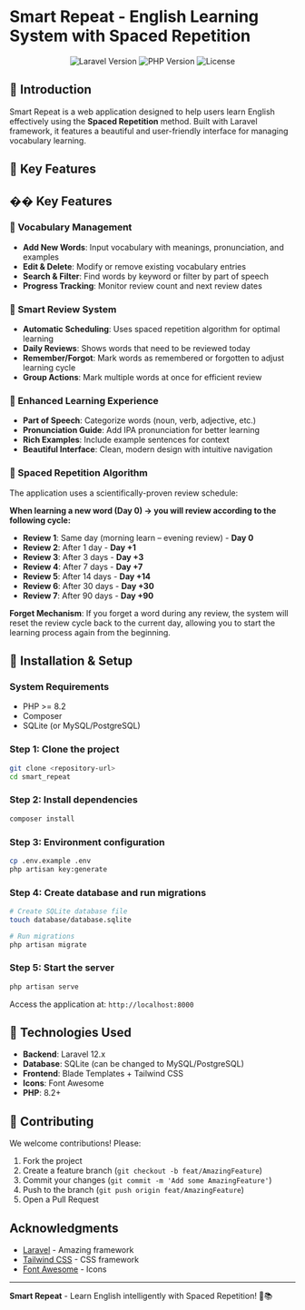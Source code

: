 # Smart Repeat - English Learning System with Spaced Repetition

<p align="center">
  <img src="https://img.shields.io/badge/Laravel-12.x-red.svg" alt="Laravel Version">
  <img src="https://img.shields.io/badge/PHP-8.2+-blue.svg" alt="PHP Version">
  <img src="https://img.shields.io/badge/License-MIT-green.svg" alt="License">
</p>

## 📖 Introduction

Smart Repeat is a web application designed to help users learn English effectively using the **Spaced Repetition** method. Built with Laravel framework, it features a beautiful and user-friendly interface for managing vocabulary learning.

## 🎯 Key Features
## �� Key Features

### 📝 Vocabulary Management
- **Add New Words**: Input vocabulary with meanings, pronunciation, and examples
- **Edit & Delete**: Modify or remove existing vocabulary entries
- **Search & Filter**: Find words by keyword or filter by part of speech
- **Progress Tracking**: Monitor review count and next review dates

### 🧠 Smart Review System
- **Automatic Scheduling**: Uses spaced repetition algorithm for optimal learning
- **Daily Reviews**: Shows words that need to be reviewed today
- **Remember/Forgot**: Mark words as remembered or forgotten to adjust learning cycle
- **Group Actions**: Mark multiple words at once for efficient review

### 🎨 Enhanced Learning Experience
- **Part of Speech**: Categorize words (noun, verb, adjective, etc.)
- **Pronunciation Guide**: Add IPA pronunciation for better learning
- **Rich Examples**: Include example sentences for context
- **Beautiful Interface**: Clean, modern design with intuitive navigation

### 🧠 Spaced Repetition Algorithm
The application uses a scientifically-proven review schedule:

**When learning a new word (Day 0) → you will review according to the following cycle:**

- **Review 1**: Same day (morning learn – evening review) - **Day 0**
- **Review 2**: After 1 day - **Day +1**
- **Review 3**: After 3 days - **Day +3**
- **Review 4**: After 7 days - **Day +7**
- **Review 5**: After 14 days - **Day +14**
- **Review 6**: After 30 days - **Day +30**
- **Review 7**: After 90 days - **Day +90**

**Forget Mechanism**: If you forget a word during any review, the system will reset the review cycle back to the current day, allowing you to start the learning process again from the beginning.

## 🚀 Installation & Setup

### System Requirements
- PHP >= 8.2
- Composer
- SQLite (or MySQL/PostgreSQL)

### Step 1: Clone the project
```bash
git clone <repository-url>
cd smart_repeat
```

### Step 2: Install dependencies
```bash
composer install
```

### Step 3: Environment configuration
```bash
cp .env.example .env
php artisan key:generate
```

### Step 4: Create database and run migrations
```bash
# Create SQLite database file
touch database/database.sqlite

# Run migrations
php artisan migrate
```

### Step 5: Start the server
```bash
php artisan serve
```

Access the application at: `http://localhost:8000`

## 🔧 Technologies Used

- **Backend**: Laravel 12.x
- **Database**: SQLite (can be changed to MySQL/PostgreSQL)
- **Frontend**: Blade Templates + Tailwind CSS
- **Icons**: Font Awesome
- **PHP**: 8.2+

## 🤝 Contributing

We welcome contributions! Please:

1. Fork the project
2. Create a feature branch (`git checkout -b feat/AmazingFeature`)
3. Commit your changes (`git commit -m 'Add some AmazingFeature'`)
4. Push to the branch (`git push origin feat/AmazingFeature`)
5. Open a Pull Request

## Acknowledgments

- [Laravel](https://laravel.com) - Amazing framework
- [Tailwind CSS](https://tailwindcss.com) - CSS framework
- [Font Awesome](https://fontawesome.com) - Icons

---

**Smart Repeat** - Learn English intelligently with Spaced Repetition! 🧠📚
